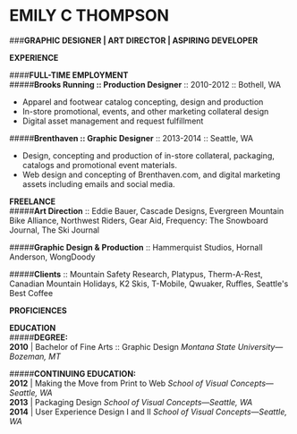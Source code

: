 # **EMILY C THOMPSON**  
###**GRAPHIC DESIGNER | ART DIRECTOR | ASPIRING DEVELOPER**

**EXPERIENCE**

####**FULL-TIME EMPLOYMENT**  
#####**Brooks Running :: Production Designer** :: 2010-2012 :: Bothell, WA
* Apparel and footwear catalog concepting, design and production  
* In-store promotional, events, and other marketing collateral design  
* Digital asset management and request fulfillment   

#####**Brenthaven :: Graphic Designer** :: 2013-2014 :: Seattle, WA
* Design, concepting and production of in-store collateral, packaging, catalogs and promotional event materials. 
* Web design and concepting of Brenthaven.com, and digital marketing assets including emails and social media.


**FREELANCE**  
#####**Art Direction** :: Eddie Bauer, Cascade Designs, Evergreen Mountain Bike Alliance, Northwest Riders, Gear Aid, Frequency: The Snowboard Journal, The Ski Journal  

#####**Graphic Design & Production** :: Hammerquist Studios, Hornall Anderson, WongDoody  

#####**Clients** :: Mountain Safety Research, Platypus, Therm-A-Rest, Canadian Mountain Holidays, K2 Skis, T-Mobile, Qwuaker, Ruffles, Seattle's Best Coffee

**PROFICIENCES**


**EDUCATION**  
#####**DEGREE:**  
**2010** | Bachelor of Fine Arts :: Graphic Design
_Montana State University—Bozeman, MT_

#####**CONTINUING EDUCATION:**  
**2012** | Making the Move from Print to Web
_School of Visual Concepts—Seattle, WA_  
**2013** | Packaging Design
_School of Visual Concepts—Seattle, WA_  
**2014** | User Experience Design I and II
_School of Visual Concepts—Seattle, WA_


